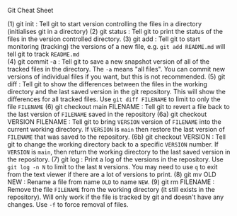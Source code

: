 Git Cheat Sheet

(1)  git init      : Tell git to start version controlling the files in a directory
                     (initialises git in a directory)
(2)  git status    : Tell git to print the status of the files in the version 
                     controlled directory.
(3)  git add       : Tell git to start monitoring (tracking) the versions of a new
                     file, e.g. `git add README.md` will tell git to track `README.md`   
(4)  git commit -a : Tell git to save a new snapshot version of all of the tracked
                     files in the directory. The `-a` means "all files". You can
                     commit new versions of individual files if you want, but this
                     is not recommended.
(5)  git diff      : Tell git to show the differences between the files in the working
                     directory and the last saved version in the git repository. This will
                     show the differences for all tracked files. Use
                     `git diff FILENAME` to limit to only the file `FILENAME`
(6) git checkout main FILENAME : Tell git to revert a file back to the last version of `FILENAME` 
                                 saved in the repository
(6a) git checkout VERSION FILENAME : Tell git to bring `VERSION` version of `FILENAME` into the 
                                     current working directory. If `VERSION` is `main` then 
                                     restore the last version of `FILENAME` that was saved
                                     to the repository.
(6b) git checkout VERSION : Tell git to change the working directory back to a specific `VERSION`
                            number. If `VERSION` is `main`, then return the working directory to
                            the last saved version in the repository.
(7)  git log : Print a log of the versions in the repository. Use `git log -n N`
               to limit to the last `N` versions. You may need to use `q` to exit
               from the text viewer if there are a lot of versions to print.
(8)  git mv OLD NEW : Rename a file from name `OLD` to name `NEW`.
(9)  git rm FILENAME : Remove the file `FILENAME` from the working directory (it still exists
                       in the repository). Will only work if the file is tracked by
                       git and doesn't have any changes. Use `-f` to force removal of files. 
